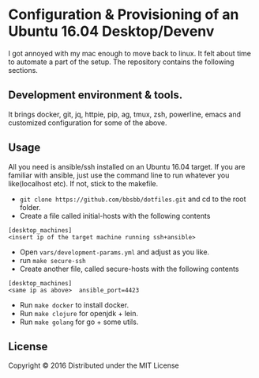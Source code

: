 # Configuration & Provisioning of an Ubuntu 16.04 Desktop/Devenv

I got annoyed with my mac enough to move back to linux. It felt about time to automate a part of the setup.
The repository contains the following sections.

## Development environment & tools.

It brings docker, git, jq, httpie, pip, ag, tmux, zsh, powerline, emacs and customized configuration for some of the above.

## Usage

All you need is ansible/ssh installed on an Ubuntu 16.04 target.
If you are familiar with ansible, just use the command line to run whatever you like(localhost etc).
If not, stick to the makefile.

* `git clone https://github.com/bbsbb/dotfiles.git` and cd to the root folder.
* Create a file called initial-hosts with the following contents
```
[desktop_machines]
<insert ip of the target machine running ssh+ansible>
```
* Open `vars/development-params.yml` and adjust as you like.
* run `make secure-ssh`
* Create another file, called secure-hosts with the following contents
```
[desktop_machines]
<same ip as above>  ansible_port=4423
```
* Run `make docker` to install docker.
* Run `make clojure` for openjdk + lein.
* Run `make golang` for go + some utils.

## License

Copyright © 2016
Distributed under the MIT License
